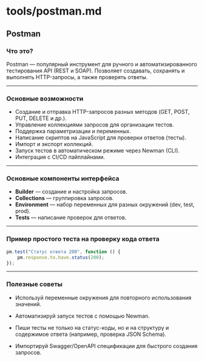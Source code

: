 # tools/postman.md

## Postman

### Что это?

Postman — популярный инструмент для ручного и автоматизированного тестирования API (REST и SOAP). Позволяет создавать, сохранять и выполнять HTTP-запросы, а также проверять ответы.

---

### Основные возможности

- Создание и отправка HTTP-запросов разных методов (GET, POST, PUT, DELETE и др.).  
- Управление коллекциями запросов для организации тестов.  
- Поддержка параметризации и переменных.  
- Написание скриптов на JavaScript для проверки ответов (тесты).  
- Импорт и экспорт коллекций.  
- Запуск тестов в автоматическом режиме через Newman (CLI).  
- Интеграция с CI/CD пайплайнами.

---

### Основные компоненты интерфейса

- **Builder** — создание и настройка запросов.  
- **Collections** — группировка запросов.  
- **Environment** — набор переменных для разных окружений (dev, test, prod).  
- **Tests** — написание проверок для ответов.

---

### Пример простого теста на проверку кода ответа

```javascript
pm.test("Статус ответа 200", function () {
    pm.response.to.have.status(200);
});
```

---

### Полезные советы
- Используй переменные окружения для повторного использования значений.

- Автоматизируй запуск тестов с помощью Newman.

- Пиши тесты не только на статус-коды, но и на структуру и содержимое ответа (например, проверка JSON Schema).

- Импортируй Swagger/OpenAPI спецификации для быстрого создания запросов.
